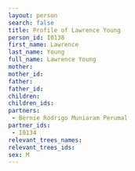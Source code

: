 ```yaml
---
layout: person
search: false
title: Profile of Lawrence Young
person_id: I0138
first_name: Lawrence
last_name: Young
full_name: Lawrence Young
mother: 
mother_id: 
father: 
father_id: 
children:
children_ids:
partners:
 - Bernie Rodrigo Muniaram Perumal
partner_ids:
 - I0134
relevant_trees_names:
relevant_trees_ids:
sex: M
---
```


